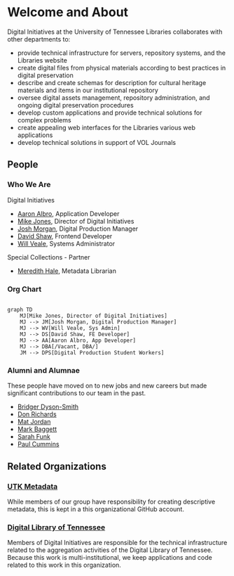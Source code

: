 # Welcome and About

Digital Initiatives at the University of Tennessee Libraries collaborates with other departments to:

* provide technical infrastructure for servers, repository systems, and the Libraries website
* create digital files from physical materials according to best practices in digital preservation
* describe and create schemas for description for cultural heritage materials and items in our institutional repository
* oversee digital assets management, repository administration, and ongoing digital preservation procedures
* develop custom applications and provide technical solutions for complex problems
* create appealing web interfaces for the Libraries various web applications
* develop technical solutions in support of VOL Journals

## People

### Who We Are

Digital Initiatives
* [Aaron Albro](https://github.com/di-aaron), Application Developer
* [Mike Jones](https://github.com/mkaljns), Director of Digital Initiatives
* [Josh Morgan](https://github.com/kidon0011), Digital Production Manager
* [David Shaw](https://github.com/dshaw11), Frontend Developer
* [Will Veale](https://github.com/tedfa), Systems Administrator

Special Collections - Partner
* [Meredith Hale](https://github.com/mlhale7), Metadata Librarian

### Org Chart

```mermaid

graph TD
    MJ[Mike Jones, Director of Digital Initiatives] 
    MJ --> JM[Josh Morgan, Digital Production Manager]
    MJ --> WV[Will Veale, Sys Admin]
    MJ --> DS[David Shaw, FE Developer]
    MJ --> AA[Aaron Albro, App Developer]
    MJ --> DBA[/Vacant, DBA/]
    JM --> DPS[Digital Production Student Workers]
```

### Alumni and Alumnae

These people have moved on to new jobs and new careers but made significant contributions to our team in the past.

* [Bridger Dyson-Smith](https://github.com/canofbees)
* [Don Richards](https://github.com/DonRichards)
* [Mat Jordan](https://github.com/mathewjordan/)
* [Mark Baggett](https://github.com/markpbaggett)
* [Sarah Funk](https://github.com/sfunk3)
* [Paul Cummins](https://github.com/pc37utn)

## Related Organizations

### [UTK Metadata](https://github.com/UTKcataloging/)

While members of our group have responsibility for creating descriptive metadata, this is kept in a this organizational
GitHub account.

### [Digital Library of Tennessee](https://github.com/DigitalLibraryofTennessee/)

Members of Digital Initiatives are responsible for the technical infrastructure related to the aggregation activities of
the Digital Library of Tennessee.  Because this work is multi-institutional, we keep applications and code related to 
this work in this organization.
